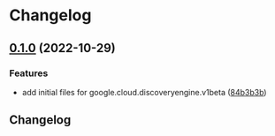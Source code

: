 # Changelog

## [0.1.0](https://github.com/googleapis/google-cloud-python/compare/google-cloud-discoveryengine-v0.1.0...google-cloud-discoveryengine-v0.1.0) (2022-10-29)


### Features

* add initial files for google.cloud.discoveryengine.v1beta ([84b3b3b](https://github.com/googleapis/google-cloud-python/commit/84b3b3b126dab3e5cbab316350ccc1ca457e8742))

## Changelog
